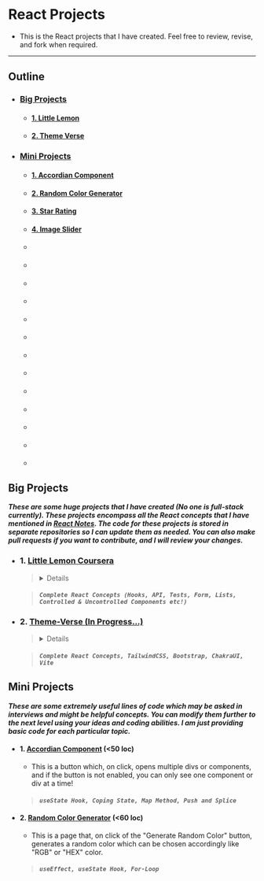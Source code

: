 # React Projects
- This is the React projects that I have created. Feel free to review, revise, and fork when required.

---

## Outline 
- ### [Big Projects](#big-projects)
  - #### [1. Little Lemon](#little-lemon)
  - #### [2. Theme Verse](#theme-verse) 
- ### [Mini Projects](#mini-projects)
  - #### [1. Accordian Component](#accordian)
  - #### [2. Random Color Generator](#rcg)
  - #### [3. Star Rating]()
  - #### [4. Image Slider]()
  - ####
  - ####
  - #### 
  - ####
  - ####
  - ####
  - ####
  - ####
  - ####
  - ####
  - ####
  - ####
  - ####

## Big Projects
**_These are some huge projects that I have created (No one is full-stack currently). These projects encompass all the React concepts that I have mentioned in [React Notes](https://github.com/Gitstar-OC/React-Notes). The code for these projects is stored in separate repositories so I can update them as needed. You can also make pull requests if you want to contribute, and I will review your changes._**

<a name="little-lemon"></a>
- ### 1. [Little Lemon Coursera](https://github.com/Gitstar-OC/Little-Lemon-Coursera)
  > <details> The Capstone project at the center of this course is based on a scenario involving the restaurant Little Lemon. In particular, the owners of Little Lemon have received negative feedback on the reserve a table function on the Little Lemon website. Users are confused about how to use it and unhappy with how it looks and functions. I had build a responsive web app and demonstrate multiple skills by coding a modern front end application that allows users to reserve a table for the Little Lemon restaurant. </details>

  >  #### _**`Complete React Concepts (Hooks, API, Tests, Form, Lists, Controlled & Uncontrolled Components etc!)`**_
  
  

<a name="theme-verse"></a>
- ### 2. [Theme-Verse (In Progress...)](https://github.com/Gitstar-OC/Theme-Verse)
  > <details> This is a platform that offers customizable themes for the primary sections of your homepage, tailored to your preferences. Various leading technologies are used in this project with some css libraries like Tailwind and Bootstrap, JavaScript libraries like React and Chakra UI. I will be adding a page that will be used to show the websites that I have built from a figma file and add a path to it. </details>
  
  >  #### _**`Complete React Concepts, TailwindCSS, Bootstrap, ChakraUI, Vite`**_

## Mini Projects

**_These are some extremely useful lines of code which may be asked in interviews and might be helpful concepts. You can modify them further to the next level using your ideas and coding abilities. I am just providing basic code for each particular topic._**

<a name="accordian"></a>
- #### 1. [Accordian Component](projects/src/Accordian/Accordian.jsx) (<50 loc) 
   - This is a button which, on click, opens multiple divs or components, and if the button is not enabled, you can only see one component or div at a time!
   > #### _**`useState Hook, Coping State, Map Method, Push and Splice`**_

<a name="rcg"></a>
- #### 2. [Random Color Generator](projects/src/RCG.jsx) (<60 loc)
   - This is a page that, on click of the "Generate Random Color" button, generates a random color which can be chosen accordingly like "RGB" or "HEX" color.
   > #### _**`useEffect, useState Hook, For-Loop`**_

